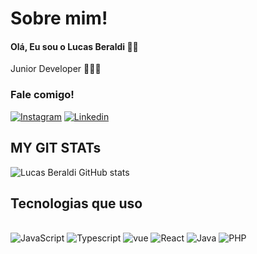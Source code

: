 # Sobre mim!

#### Olá, Eu sou o Lucas Beraldi 👋🏼
 Junior Developer  🙋🏽‍♂️

###  Fale comigo!
[![Instagram](https://img.shields.io/badge/Instagram-E4405F?style=for-the-badge&logo=instagram&logoColor=white)](https://www.instagram.com/lucas.beraldii/)
[![Linkedin](https://img.shields.io/badge/LinkedIn-0077B5?style=for-the-badge&logo=linkedin&logoColor=white)](https://www.linkedin.com/in/lucas-beraldi-b632a614b/)

## MY GIT STATs
![Lucas Beraldi GitHub stats](https://github-readme-stats.vercel.app/api?username=LBeraldi&show_icons=true&theme=dracula)

## Tecnologias que uso 

<div style="display: inline_block"><br/>
<img aling="center" alt="JavaScript" src="https://img.shields.io/badge/JavaScript-F7DF1E?style=for-the-badge&logo=javascript&logoColor=black"/>
<img aling="center" alt="Typescript" src="https://img.shields.io/badge/TypeScript-007ACC?style=for-the-badge&logo=typescript&logoColor=white"/>
<img aling="center" alt="vue" src="https://img.shields.io/badge/Vue.js-35495E?style=for-the-badge&logo=vue.js&logoColor=4FC08D"/>
<img aling="center" alt="React" src="https://img.shields.io/badge/React-20232A?style=for-the-badge&logo=react&logoColor=61DAFB"/>
<img aling="center" alt="Java" src="https://img.shields.io/badge/Java-ED8B00?style=for-the-badge&logo=openjdk&logoColor=white"/>
<img aling="center" alt="PHP" src="https://img.shields.io/badge/PHP-777BB4?style=for-the-badge&logo=php&logoColor=white  "/>
</div>
